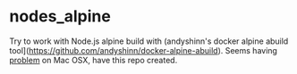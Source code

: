 # nodes_alpine

Try to work with Node.js alpine build with (andyshinn's docker alpine abuild tool](https://github.com/andyshinn/docker-alpine-abuild). Seems having [problem](https://github.com/andyshinn/docker-alpine-abuild/issues/9) on Mac OSX, have this repo created.
